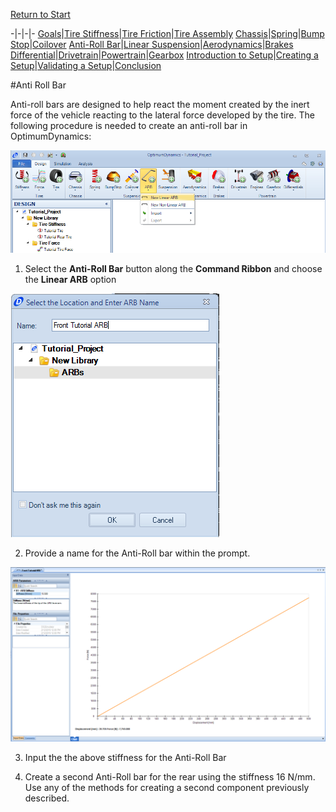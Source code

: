 [Return to Start](1_Tutorial_1.md)

-|-|-|-
[Goals](../1_Goals.md)|[Tire Stiffness](../3_Tire_Stiffness.md)|[Tire Friction](../4_Tire_Friction.md)|[Tire Assembly](../5_TireAssy.md)
[Chassis](../6_Chassis.md)|[Spring](../7_Spring.md)|[Bump Stop](../8_BumpStop.md)|[Coilover](../9_Coilover.md)
[Anti-Roll Bar](../10_ARB.md)|[Linear Suspension](../11_LinearSus.md)|[Aerodynamics](../12_Aero.md)|[Brakes](../13_Brakes.md)
[Differential](../14_Diff.md)|[Drivetrain](../15_DT.md)|[Powertrain](../16_Powertrain.md)|[Gearbox](../17_Gearbox.md)
[Introduction to Setup](../18_Setupintro.md)|[Creating a Setup](../19_Setup.md)|[Validating a Setup](../20_ValidateSetup.md)|[Conclusion](../21_Conclusion.md)

#Anti Roll Bar

Anti-roll bars are designed to help react the moment created by the inert force of the vehicle reacting to the lateral force developed by the tire.  The following procedure is needed to create an anti-roll bar in OptimumDynamics:

![ARB Add](../img/new_ARB.png)

1) Select the __Anti-Roll Bar__ button along the __Command Ribbon__ and choose the __Linear ARB__ option

![ARB Name](../img/ARB_name.png)

2) Provide a name for the Anti-Roll bar within the prompt.

![Input Param](../img/ARB_input.png)

3) Input the the above stiffness for the Anti-Roll Bar

4) Create a second Anti-Roll bar for the rear using the stiffness 16 N/mm.  Use any of the methods for creating a second component previously described.

